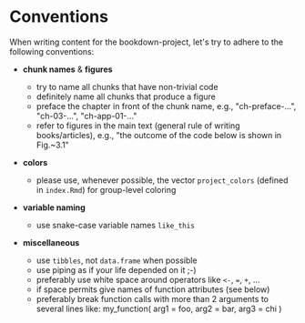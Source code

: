 # Conventions

When writing content for the bookdown-project, let's try to adhere to the following conventions:

- **chunk names** & **figures**
  - try to name all chunks that have non-trivial code
  - definitely name all chunks that produce a figure
  - preface the chapter in front of the chunk name, e.g., "ch-preface-...", "ch-03-...", "ch-app-01-..."
  - refer to figures in the main text (general rule of writing books/articles), e.g., "the outcome of the code below is shown in Fig.~3.1"

- **colors**
  - please use, whenever possible, the vector `project_colors` (defined in `index.Rmd`) for group-level coloring
  
- **variable naming**
  - use snake-case variable names `like_this`
  
- **miscellaneous**
  - use `tibbles`, not `data.frame` when possible
  - use piping as if your life depended on it ;-)
  - preferably use white space around operators like `<-`, `=`, `+`, ...
  - if space permits give names of function attributes (see below)
  - preferably break function calls with more than 2 arguments to several lines like:
    my_function(
      arg1 = foo,
      arg2 = bar,
      arg3 = chi
    )
